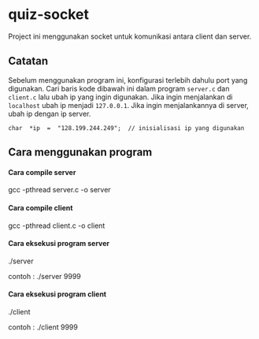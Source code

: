 
# quiz-socket
Project ini menggunakan socket untuk komunikasi antara client dan server.

## Catatan
Sebelum menggunakan program ini, konfigurasi terlebih dahulu port yang digunakan. Cari baris kode dibawah ini dalam program ```server.c``` dan ```client.c``` lalu ubah ip yang ingin digunakan. Jika ingin menjalankan di ```localhost``` ubah ip menjadi ```127.0.0.1```. Jika ingin menjalankannya di server, ubah ip dengan ip server.
```
char  *ip  =  "128.199.244.249";  // inisialisasi ip yang digunakan
```

## Cara menggunakan program
#### Cara compile server
gcc -pthread server.c -o server

#### Cara compile client
gcc -pthread client.c -o client

#### Cara eksekusi program server
./server <Port>

contoh : ./server 9999

#### Cara eksekusi program client
./client <Port>

contoh : ./client 9999
